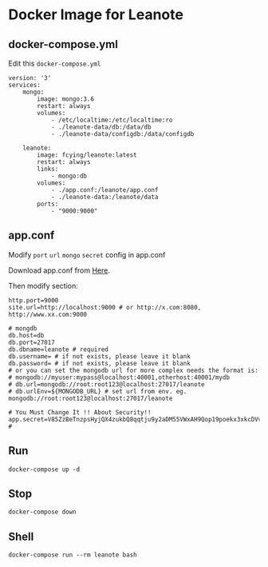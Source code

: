 
# Docker Image for Leanote

## docker-compose.yml

Edit this `docker-compose.yml`
```
version: '3' 
services:
    mongo:
        image: mongo:3.6
        restart: always
        volumes:
            - /etc/localtime:/etc/localtime:ro
            - ./leanote-data/db:/data/db
            - ./leanote-data/configdb:/data/configdb

    leanote:
        image: fcying/leanote:latest
        restart: always
        links:
            - mongo:db
        volumes:
            - ./app.conf:/leanote/app.conf
            - ./leanote-data:/leanote/data
        ports:
            - "9000:9000"
```



## app.conf  

Modify `port` `url` `mongo` `secret` config in app.conf

Download app.conf from [Here](https://raw.githubusercontent.com/leanote/leanote/master/conf/app.conf).

Then modify section:

```
http.port=9000
site.url=http://localhost:9000 # or http://x.com:8080, http://www.xx.com:9000

# mongdb
db.host=db
db.port=27017
db.dbname=leanote # required
db.username= # if not exists, please leave it blank
db.password= # if not exists, please leave it blank
# or you can set the mongodb url for more complex needs the format is:
# mongodb://myuser:mypass@localhost:40001,otherhost:40001/mydb
# db.url=mongodb://root:root123@localhost:27017/leanote
# db.urlEnv=${MONGODB_URL} # set url from env. eg. mongodb://root:root123@localhost:27017/leanote

# You Must Change It !! About Security!!
app.secret=V85ZzBeTnzpsHyjQX4zukbQ8qqtju9y2aDM55VWxAH9Qop19poekx3xkcDVvrD0y #
```



## Run
```
docker-compose up -d
```



## Stop
```
docker-compose down
```



## Shell
```
docker-compose run --rm leanote bash
```



